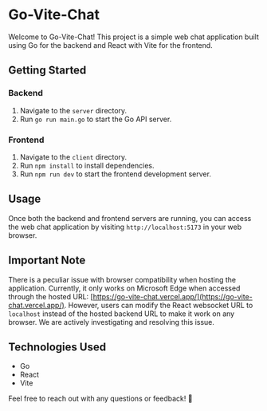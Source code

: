 # Go-Vite-Chat

Welcome to Go-Vite-Chat! This project is a simple web chat application built using Go for the backend and React with Vite for the frontend.

## Getting Started

### Backend

1. Navigate to the `server` directory.
2. Run `go run main.go` to start the Go API server.

### Frontend

1. Navigate to the `client` directory.
2. Run `npm install` to install dependencies.
3. Run `npm run dev` to start the frontend development server.

## Usage

Once both the backend and frontend servers are running, you can access the web chat application by visiting `http://localhost:5173` in your web browser.

## Important Note

There is a peculiar issue with browser compatibility when hosting the application. Currently, it only works on Microsoft Edge when accessed through the hosted URL: [https://go-vite-chat.vercel.app/](https://go-vite-chat.vercel.app/). However, users can modify the React websocket URL to `localhost` instead of the hosted backend URL to make it work on any browser. We are actively investigating and resolving this issue.

## Technologies Used

- Go
- React
- Vite

Feel free to reach out with any questions or feedback! 🚀
